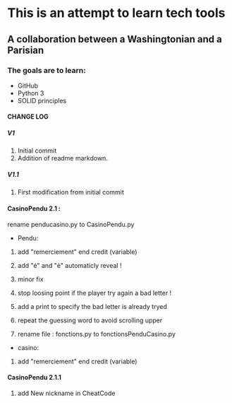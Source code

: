 # This is an attempt to learn tech tools

## A collaboration between a Washingtonian and a Parisian 

### The goals are to learn:
 * GitHub
 * Python 3
 * SOLID principles
 

#### CHANGE LOG
##### V1
 1. Initial commit
 1. Addition of readme markdown.
 
##### V1.1
 1. First modification from initial commit  


#### CasinoPendu 2.1 :

 rename penducasino.py to CasinoPendu.py

 * Pendu:

 1. add "remerciement" end credit (variable)

 1. add "é" and "è" automaticly reveal !

 1. minor fix 

 1. stop loosing point if the player try again a bad letter !

 1. add a print to specify the bad letter is already tryed

 1. repeat the guessing word to avoid scrolling upper

 1. rename file : fonctions.py to fonctionsPenduCasino.py

 * casino:

 1. add "remerciement" end credit (variable)
 
 #### CasinoPendu 2.1.1
 
 1. add New nickname in CheatCode